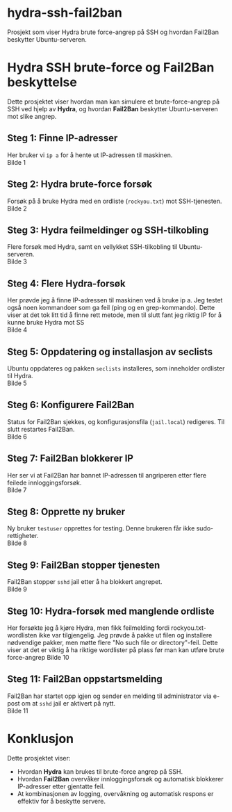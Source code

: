 # hydra-ssh-fail2ban
Prosjekt som viser Hydra brute force-angrep på SSH og hvordan Fail2Ban beskytter Ubuntu-serveren.
# Hydra SSH brute-force og Fail2Ban beskyttelse

Dette prosjektet viser hvordan man kan simulere et brute-force-angrep på SSH ved hjelp av **Hydra**, og hvordan **Fail2Ban** beskytter Ubuntu-serveren mot slike angrep.



## Steg 1: Finne IP-adresser
Her bruker vi `ip a` for å hente ut IP-adressen til maskinen.  
Bilde 1



## Steg 2: Hydra brute-force forsøk
Forsøk på å bruke Hydra med en ordliste (`rockyou.txt`) mot SSH-tjenesten.  
Bilde 2



## Steg 3: Hydra feilmeldinger og SSH-tilkobling
Flere forsøk med Hydra, samt en vellykket SSH-tilkobling til Ubuntu-serveren.  
Bilde 3



## Steg 4: Flere Hydra-forsøk
Her prøvde jeg å finne IP-adressen til maskinen ved å bruke ip a.
Jeg testet også noen kommandoer som ga feil (ping <Ubuntu-IP> og en grep-kommando).
Dette viser at det tok litt tid å finne rett metode, men til slutt fant jeg riktig IP for å kunne bruke Hydra mot SS  
Bilde 4



## Steg 5: Oppdatering og installasjon av seclists
Ubuntu oppdateres og pakken `seclists` installeres, som inneholder ordlister til Hydra.  
Bilde 5



## Steg 6: Konfigurere Fail2Ban
Status for Fail2Ban sjekkes, og konfigurasjonsfila (`jail.local`) redigeres. Til slutt restartes Fail2Ban.  
Bilde 6



## Steg 7: Fail2Ban blokkerer IP
Her ser vi at Fail2Ban har bannet IP-adressen til angriperen etter flere feilede innloggingsforsøk.  
Bilde 7



## Steg 8: Opprette ny bruker
Ny bruker `testuser` opprettes for testing. Denne brukeren får ikke sudo-rettigheter.  
Bilde 8



## Steg 9: Fail2Ban stopper tjenesten
Fail2Ban stopper `sshd` jail etter å ha blokkert angrepet.  
Bilde 9



## Steg 10: Hydra-forsøk med manglende ordliste
Her forsøkte jeg å kjøre Hydra, men fikk feilmelding fordi rockyou.txt-wordlisten ikke var tilgjengelig.
Jeg prøvde å pakke ut filen og installere nødvendige pakker, men møtte flere "No such file or directory"-feil.
Dette viser at det er viktig å ha riktige wordlister på plass før man kan utføre brute force-angrep 
Bilde 10



## Steg 11: Fail2Ban oppstartsmelding
Fail2Ban har startet opp igjen og sender en melding til administrator via e-post om at `sshd` jail er aktivert på nytt.  
Bilde 11



# Konklusjon
Dette prosjektet viser:
- Hvordan **Hydra** kan brukes til brute-force angrep på SSH.  
- Hvordan **Fail2Ban** overvåker innloggingsforsøk og automatisk blokkerer IP-adresser etter gjentatte feil.  
- At kombinasjonen av logging, overvåkning og automatisk respons er effektiv for å beskytte servere.  

